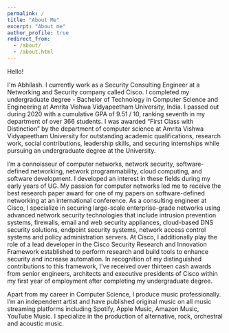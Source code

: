 ```yaml
---
permalink: /
title: "About Me"
excerpt: "About me"
author_profile: true
redirect_from:
  - /about/
  - /about.html
---
```


Hello!

I'm Abhilash. I currently work as a Security Consulting Engineer at a Networking and Security company called Cisco. I completed my undergraduate degree - Bachelor of Technology in Computer Science and Engineering at Amrita Vishwa Vidyapeetham University, India. I passed out during 2020 with a cumulative GPA of 9.51 / 10, ranking seventh in my department of over 366 students. I was awarded “First Class with Distinction” by the department of computer science at Amrita Vishwa Vidyapeetham University for outstanding academic qualifications, research work, social contributions, leadership skills, and securing internships while pursuing an undergraduate degree at the University.

I’m a connoisseur of computer networks, network security, software-defined networking, network programmability, cloud computing, and software development. I developed an interest in these fields during my early years of UG. My passion for computer networks led me to receive the best research paper award for one of my papers on software-defined networking at an international conference. As a consulting engineer at Cisco, I specialize in securing large-scale enterprise-grade networks using advanced network security technologies that include intrusion prevention systems, firewalls, email and web security appliances, cloud-based DNS security solutions, endpoint security systems, network access control systems and policy administration servers. At Cisco, I additionally play the role of a lead developer in the Cisco Security Research and Innovation Framework established to perform research and build tools to enhance security and increase automation. In recognition of my distinguished contributions to this framework, I've received over thirteen cash awards from senior engineers, architects and executive presidents of Cisco within my first year of employment after completing my undergraduate degree.

Apart from my career in Computer Science, I produce music professionally. I’m an independent artist and have published original music on all music streaming platforms including Spotify, Apple Music, Amazon Music, YouTube Music. I specialize in the production of alternative, rock, orchestral and acoustic music.
